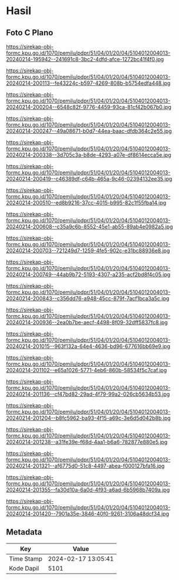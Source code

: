 # Hasil

## Foto C Plano

https://sirekap-obj-formc.kpu.go.id/1070/pemilu/pdpr/51/04/01/20/04/5104012004013-20240214-195942--241691c8-3bc2-4dfd-afce-1272bc41f4f0.jpg

https://sirekap-obj-formc.kpu.go.id/1070/pemilu/pdpr/51/04/01/20/04/5104012004013-20240214-200113--fe43224c-b597-4269-808b-b5754edfa448.jpg

https://sirekap-obj-formc.kpu.go.id/1070/pemilu/pdpr/51/04/01/20/04/5104012004013-20240214-200204--6548c82f-9776-4459-93ca-81cf42b067b0.jpg

https://sirekap-obj-formc.kpu.go.id/1070/pemilu/pdpr/51/04/01/20/04/5104012004013-20240214-200247--49a08671-b0d7-44ea-baac-dfdb364c2e55.jpg

https://sirekap-obj-formc.kpu.go.id/1070/pemilu/pdpr/51/04/01/20/04/5104012004013-20240214-200338--3d705c3a-b8de-4293-a07e-df8614ecca5e.jpg

https://sirekap-obj-formc.kpu.go.id/1070/pemilu/pdpr/51/04/01/20/04/5104012004013-20240214-200419--c46389df-c64b-465a-9c46-02394132ee35.jpg

https://sirekap-obj-formc.kpu.go.id/1070/pemilu/pdpr/51/04/01/20/04/5104012004013-20240214-200510--ed8b9216-37cc-4015-b995-82c1f55fba14.jpg

https://sirekap-obj-formc.kpu.go.id/1070/pemilu/pdpr/51/04/01/20/04/5104012004013-20240214-200608--c35a9c6b-8552-45e1-ab55-89ab4e0982a5.jpg

https://sirekap-obj-formc.kpu.go.id/1070/pemilu/pdpr/51/04/01/20/04/5104012004013-20240214-200703--721249d7-1259-4fe5-902c-e31bc88936e8.jpg

https://sirekap-obj-formc.kpu.go.id/1070/pemilu/pdpr/51/04/01/20/04/5104012004013-20240214-200749--44ab9b72-5193-4307-a235-acf2bd8f4c05.jpg

https://sirekap-obj-formc.kpu.go.id/1070/pemilu/pdpr/51/04/01/20/04/5104012004013-20240214-200843--c356dd76-a948-45cc-879f-7acf1bca3a5c.jpg

https://sirekap-obj-formc.kpu.go.id/1070/pemilu/pdpr/51/04/01/20/04/5104012004013-20240214-200936--2ea0b7be-aecf-4498-8f09-32dff5837fc8.jpg

https://sirekap-obj-formc.kpu.go.id/1070/pemilu/pdpr/51/04/01/20/04/5104012004013-20240214-201015--963f132a-64e4-4636-bd96-677616bb69e9.jpg

https://sirekap-obj-formc.kpu.go.id/1070/pemilu/pdpr/51/04/01/20/04/5104012004013-20240214-201102--e65a1026-5771-4eb6-860b-58534f5c7caf.jpg

https://sirekap-obj-formc.kpu.go.id/1070/pemilu/pdpr/51/04/01/20/04/5104012004013-20240214-201136--cf47bd82-29ad-4f79-99a2-026cb5634b53.jpg

https://sirekap-obj-formc.kpu.go.id/1070/pemilu/pdpr/51/04/01/20/04/5104012004013-20240214-201204--b8fc5962-ba93-4f15-a69c-3e6d5d042b8b.jpg

https://sirekap-obj-formc.kpu.go.id/1070/pemilu/pdpr/51/04/01/20/04/5104012004013-20240214-201238--a31fe39e-f68d-4aa1-b6a6-782877e880e5.jpg

https://sirekap-obj-formc.kpu.go.id/1070/pemilu/pdpr/51/04/01/20/04/5104012004013-20240214-201321--af6775d0-51c8-4497-abea-f000127bfa16.jpg

https://sirekap-obj-formc.kpu.go.id/1070/pemilu/pdpr/51/04/01/20/04/5104012004013-20240214-201355--fa30d10a-6a0d-4f93-a6ad-6b5968b7409a.jpg

https://sirekap-obj-formc.kpu.go.id/1070/pemilu/pdpr/51/04/01/20/04/5104012004013-20240214-201420--7901a35e-3846-40f0-9261-3106a48dcf34.jpg


## Metadata

| Key        | Value               |
| ---------- | ------------------- |
| Time Stamp | 2024-02-17 13:05:41 |
| Kode Dapil | 5101                |



